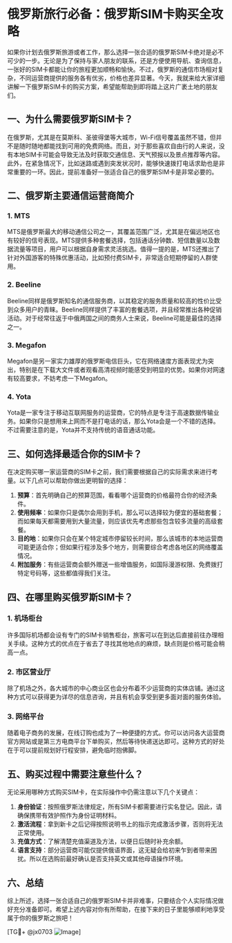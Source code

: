 # 俄罗斯旅行必备：俄罗斯SIM卡购买全攻略

如果你计划去俄罗斯旅游或者工作，那么选择一张合适的俄罗斯SIM卡绝对是必不可少的一步。无论是为了保持与家人朋友的联系，还是方便使用导航、查询信息，一张好的SIM卡都能让你的旅程更加顺畅和愉快。不过，俄罗斯的通信市场相对复杂，不同运营商提供的服务各有优劣，价格也差异显著。今天，我就来给大家详细讲解一下俄罗斯SIM卡的购买方案，希望能帮助到即将踏上这片广袤土地的朋友们。

## 一、为什么需要俄罗斯SIM卡？

在俄罗斯，尤其是在莫斯科、圣彼得堡等大城市，Wi-Fi信号覆盖虽然不错，但并不是随时随地都能找到可用的免费网络。而且，对于那些喜欢自由行的人来说，没有本地SIM卡可能会导致无法及时获取交通信息、天气预报以及景点推荐等内容。此外，在紧急情况下，比如迷路或遇到突发状况时，能够快速拨打电话求助也是非常重要的一环。因此，提前准备好一张适合自己的俄罗斯SIM卡是非常必要的。

## 二、俄罗斯主要通信运营商简介

### 1. MTS
MTS是俄罗斯最大的移动通信公司之一，其覆盖范围广泛，尤其是在偏远地区也有较好的信号表现。MTS提供多种套餐选择，包括通话分钟数、短信数量以及数据流量等项目，用户可以根据自身需求灵活挑选。值得一提的是，MTS还推出了针对外国游客的特殊优惠活动，比如预付费SIM卡，非常适合短期停留的人群使用。

### 2. Beeline
Beeline同样是俄罗斯知名的通信服务商，以其稳定的服务质量和较高的性价比受到众多用户的青睐。Beeline同样提供了丰富的套餐选项，并且经常推出各种促销活动。对于经常往返于中俄两国之间的商务人士来说，Beeline可能是最佳的选择之一。

### 3. Megafon
Megafon是另一家实力雄厚的俄罗斯电信巨头，它在网络速度方面表现尤为突出，特别是在下载大文件或者观看高清视频时能感受到明显的优势。如果你对网速有较高要求，不妨考虑一下Megafon。

### 4. Yota
Yota是一家专注于移动互联网服务的运营商，它的特点是专注于高速数据传输业务。如果你只是想用来上网而不是打电话的话，那么Yota会是一个不错的选择。不过需要注意的是，Yota并不支持传统的语音通话功能。

## 三、如何选择最适合你的SIM卡？

在决定购买哪一家运营商的SIM卡之前，我们需要根据自己的实际需求来进行考量。以下几点可以帮助你做出更明智的选择：

1. **预算**：首先明确自己的预算范围，看看哪个运营商的价格最符合你的经济条件。
2. **使用频率**：如果你只是偶尔会用到手机，那么可以选择较为便宜的基础套餐；而如果每天都需要用到大量流量，则应该优先考虑那些包含较多流量的高级套餐。
3. **目的地**：如果你只会在某个特定城市停留较长时间，那么该城市的本地运营商可能更适合你；但如果行程涉及多个地方，则需要综合考虑各地区的网络覆盖情况。
4. **附加服务**：有些运营商会额外赠送一些增值服务，如国际漫游权限、免费拨打特定号码等，这些都值得我们关注。

## 四、在哪里购买俄罗斯SIM卡？

### 1. 机场柜台
许多国际机场都会设有专门的SIM卡销售柜台，旅客可以在到达后直接前往办理相关手续。这种方式的优点在于省去了寻找其他地点的麻烦，缺点则是价格可能会稍高一点。

### 2. 市区营业厅
除了机场之外，各大城市的中心商业区也会分布着不少运营商的实体店铺。通过这种方式可以获得更为详尽的信息咨询，并且有机会享受到更多面对面的服务体验。

### 3. 网络平台
随着电子商务的发展，在线订购也成为了一种便捷的方式。你可以访问各大运营商官方网站或是第三方电商平台下单购买，然后等待快递送达即可。这种方式的好处在于可以提前规划好行程安排，避免临时抱佛脚。

## 五、购买过程中需要注意些什么？

无论采用哪种方式购买SIM卡，在实际操作中仍需注意以下几个关键点：

1. **身份验证**：按照俄罗斯法律规定，所有SIM卡都需要进行实名登记。因此，请确保携带有效护照作为身份证明材料。
2. **激活流程**：拿到新卡之后记得按照说明书上的指示完成激活步骤，否则将无法正常使用。
3. **充值方式**：了解清楚充值渠道及方法，以便日后随时补充余额。
4. **语言支持**：部分运营商可能仅提供俄语界面，这无疑会给初来乍到者带来困扰。所以在选购前最好确认是否支持英文或其他母语操作环境。

## 六、总结

综上所述，选择一张合适自己的俄罗斯SIM卡并非难事，只要结合个人实际情况做好充分准备即可。希望上述内容对你有所帮助，在接下来的日子里能够顺利地享受属于你的俄罗斯之旅吧！

[TG💪+ @jx0703 ![Image](https://github.com/user-attachments/assets/dbca1d08-cadb-493c-b0ec-ad6f7a83f270)]